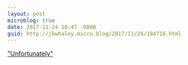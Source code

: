 ```yaml
---
layout: post
microblog: true
date: 2017-11-24 10:47 -0800
guid: http://jbwhaley.micro.blog/2017/11/24/184718.html
---
```

["Unfortunately"](https://www.theverge.com/tldr/2017/11/24/16696398/steve-jobs-figurine-holiday-gift-apple-one-foot-tall)
